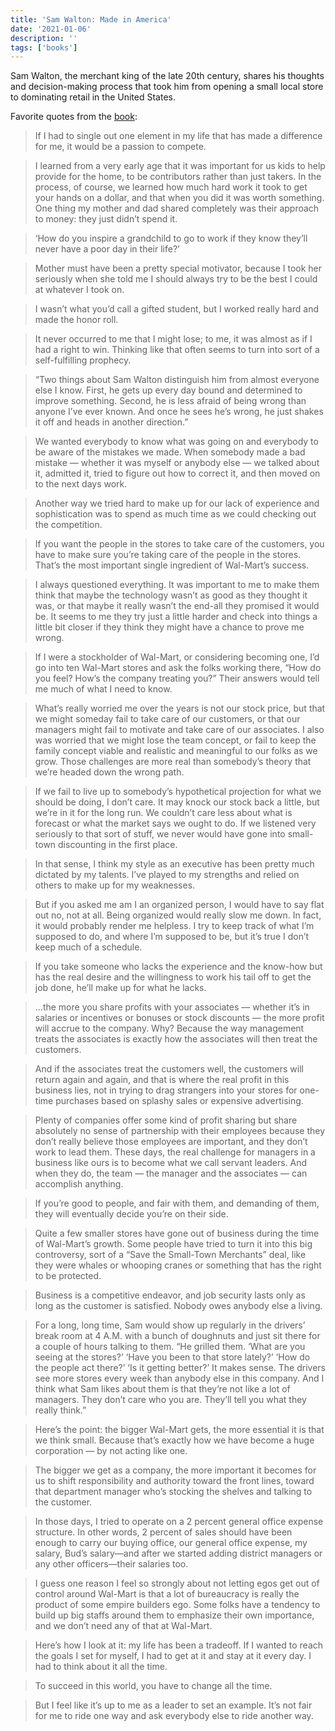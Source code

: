 ```yaml
---
title: 'Sam Walton: Made in America'
date: '2021-01-06'
description: ''
tags: ['books']
---
```


Sam Walton, the merchant king of the late 20th century, shares his thoughts and decision-making process that took him from opening a small local store to dominating retail in the United States.

Favorite quotes from the [book](https://amzn.eu/e60t46I):

> If I had to single out one element in my life that has made a difference for me, it would be a passion to compete.

> I learned from a very early age that it was important for us kids to help provide for the home, to be contributors rather than just takers. In the process, of course, we learned how much hard work it took to get your hands on a dollar, and that when you did it was worth something. One thing my mother and dad shared completely was their approach to money: they just didn’t spend it.

> ‘How do you inspire a grandchild to go to work if they know they’ll never have a poor day in their life?’

> Mother must have been a pretty special motivator, because I took her seriously when she told me I should always try to be the best I could at whatever I took on.

> I wasn’t what you’d call a gifted student, but I worked really hard and made the honor roll.

> It never occurred to me that I might lose; to me, it was almost as if I had a right to win. Thinking like that often seems to turn into sort of a self-fulfilling prophecy.

> “Two things about Sam Walton distinguish him from almost everyone else I know. First, he gets up every day bound and determined to improve something. Second, he is less afraid of being wrong than anyone I’ve ever known. And once he sees he’s wrong, he just shakes it off and heads in another direction.”

> We wanted everybody to know what was going on and everybody to be aware of the mistakes we made. When somebody made a bad mistake — whether it was myself or anybody else — we talked about it, admitted it, tried to figure out how to correct it, and then moved on to the next days work.

> Another way we tried hard to make up for our lack of experience and sophistication was to spend as much time as we could checking out the competition.

> If you want the people in the stores to take care of the customers, you have to make sure you’re taking care of the people in the stores. That’s the most important single ingredient of Wal-Mart’s success.

> I always questioned everything. It was important to me to make them think that maybe the technology wasn’t as good as they thought it was, or that maybe it really wasn’t the end-all they promised it would be. It seems to me they try just a little harder and check into things a little bit closer if they think they might have a chance to prove me wrong.

> If I were a stockholder of Wal-Mart, or considering becoming one, I’d go into ten Wal-Mart stores and ask the folks working there, “How do you feel? How’s the company treating you?” Their answers would tell me much of what I need to know.

> What’s really worried me over the years is not our stock price, but that we might someday fail to take care of our customers, or that our managers might fail to motivate and take care of our associates. I also was worried that we might lose the team concept, or fail to keep the family concept viable and realistic and meaningful to our folks as we grow. Those challenges are more real than somebody’s theory that we’re headed down the wrong path.

> If we fail to live up to somebody’s hypothetical projection for what we should be doing, I don’t care. It may knock our stock back a little, but we’re in it for the long run. We couldn’t care less about what is forecast or what the market says we ought to do. If we listened very seriously to that sort of stuff, we never would have gone into small-town discounting in the first place.

> In that sense, I think my style as an executive has been pretty much dictated by my talents. I’ve played to my strengths and relied on others to make up for my weaknesses.

> But if you asked me am I an organized person, I would have to say flat out no, not at all. Being organized would really slow me down. In fact, it would probably render me helpless. I try to keep track of what I’m supposed to do, and where I’m supposed to be, but it’s true I don’t keep much of a schedule.

> If you take someone who lacks the experience and the know-how but has the real desire and the willingness to work his tail off to get the job done, he’ll make up for what he lacks.

> ...the more you share profits with your associates — whether it’s in salaries or incentives or bonuses or stock discounts — the more profit will accrue to the company. Why? Because the way management treats the associates is exactly how the associates will then treat the customers.

> And if the associates treat the customers well, the customers will return again and again, and that is where the real profit in this business lies, not in trying to drag strangers into your stores for one-time purchases based on splashy sales or expensive advertising.

> Plenty of companies offer some kind of profit sharing but share absolutely no sense of partnership with their employees because they don’t really believe those employees are important, and they don’t work to lead them. These days, the real challenge for managers in a business like ours is to become what we call servant leaders. And when they do, the team — the manager and the associates — can accomplish anything.

> If you’re good to people, and fair with them, and demanding of them, they will eventually decide you’re on their side.

> Quite a few smaller stores have gone out of business during the time of Wal-Mart’s growth. Some people have tried to turn it into this big controversy, sort of a “Save the Small-Town Merchants” deal, like they were whales or whooping cranes or something that has the right to be protected.

> Business is a competitive endeavor, and job security lasts only as long as the customer is satisfied. Nobody owes anybody else a living.

> For a long, long time, Sam would show up regularly in the drivers’ break room at 4 A.M. with a bunch of doughnuts and just sit there for a couple of hours talking to them. “He grilled them. ‘What are you seeing at the stores?’ ‘Have you been to that store lately?’ ‘How do the people act there?’ ‘Is it getting better?’ It makes sense. The drivers see more stores every week than anybody else in this company. And I think what Sam likes about them is that they’re not like a lot of managers. They don’t care who you are. They’ll tell you what they really think.”

> Here’s the point: the bigger Wal-Mart gets, the more essential it is that we think small. Because that’s exactly how we have become a huge corporation — by not acting like one.

> The bigger we get as a company, the more important it becomes for us to shift responsibility and authority toward the front lines, toward that department manager who’s stocking the shelves and talking to the customer.

> In those days, I tried to operate on a 2 percent general office expense structure. In other words, 2 percent of sales should have been enough to carry our buying office, our general office expense, my salary, Bud’s salary—and after we started adding district managers or any other officers—their salaries too.

> I guess one reason I feel so strongly about not letting egos get out of control around Wal-Mart is that a lot of bureaucracy is really the product of some empire builders ego. Some folks have a tendency to build up big staffs around them to emphasize their own importance, and we don’t need any of that at Wal-Mart.

> Here’s how I look at it: my life has been a tradeoff. If I wanted to reach the goals I set for myself, I had to get at it and stay at it every day. I had to think about it all the time.

> To succeed in this world, you have to change all the time.

> But I feel like it’s up to me as a leader to set an example. It’s not fair for me to ride one way and ask everybody else to ride another way.
